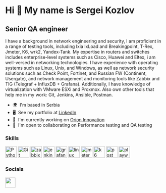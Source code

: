 Hi 👋 My name is Sergei Kozlov
==============================

Senior QA engineer
------------------

I have a background in network engineering and security, I am proficient in a range of testing tools, including Ixia IxLoad and Breakingpoint, T-Rex, Jmeter, K6, wrk2, Yandex-Tank. My expertise in routers and switches includes enterprise-level systems such as Cisco, Huawei and Eltex, i am well-versed in networking technologies. I have experience with operating systems such as Linux, Unix, and Windows, as well as network security solutions such as Check Point, Fortinet, and Russian FW (Continent, Usergate), and network management and monitoring tools like Zabbix and TIG (Telegraf + InfluxDB + Grafana). Additionally, I have knowledge of virtualization with VMware ESXi and Proxmox. Also own other tools that help me in my work: Git, Jenkins, Ansible, Postman.

* 🌍  I'm based in Serbia
* 🖥️  See my portfolio at [LinkedIn](http://https://www.linkedin.com/in/sergei-kozlov-qa/)
* 🚀  I'm currently working on [Orion Innovation](http://https://www.orioninc.com/company/)
* 🤝  I'm open to collaborating on Performance testing and QA testing

### Skills

<p align="left">
<a href="https://www.python.org/" target="_blank" rel="noreferrer"><img src="https://raw.githubusercontent.com/danielcranney/readme-generator/main/public/icons/skills/python-colored.svg" width="36" height="36" alt="Python" /></a>
<a href="https://git-scm.com/" target="_blank" rel="noreferrer"><img src="https://raw.githubusercontent.com/danielcranney/readme-generator/main/public/icons/skills/git-colored.svg" width="36" height="36" alt="Git" /></a>
<a href="https://www.zabbix.com/" target="_blank" rel="noreferrer"><img src="https://blog.insane.engineer/images/logo_zabbix.png" width="36" height="36" alt="zabbix" /></a>
<a href="https://www.jenkins.io/" target="_blank" rel="noreferrer"><img src="https://blog.insane.engineer/images/jenkins_logo.png" width="36" height="36" alt="jenkins" /></a>
<a href="https://grafana.com/" target="_blank" rel="noreferrer"><img src="https://img.icons8.com/fluency/256/grafana.png" width="36" height="36" alt="grafana" /></a>
<a href="https://www.linux.org/" target="_blank" rel="noreferrer"><img src="https://img.icons8.com/color/256/linux.png" width="36" height="36" alt="linux" /></a>
<a href="https://jmeter.apache.org/" target="_blank" rel="noreferrer"><img src="https://jmeter.apache.org/images/jmeter_square.svg" width="36" height="36" alt="jmeter" /></a>
<a href="https://k6.io/" target="_blank" rel="noreferrer"><img src="https://upload.wikimedia.org/wikipedia/commons/thumb/e/ef/K6-logo.svg/1058px-K6-logo.svg.png" width="36" height="36" alt="k6" /></a>
<a href="https://www.postman.com/" target="_blank" rel="noreferrer"><img src="https://www.svgrepo.com/show/354202/postman-icon.svg" width="36" height="36" alt="postman" /></a>
<a href="https://playwright.dev/python/" target="_blank" rel="noreferrer"><img src="https://playwright.dev/python/img/playwright-logo.svg" width="36" height="36" alt="playwright" /></a>
</p>

### Socials

<p align="left"> <a href="https://www.linkedin.com/in/sergei-kozlov-qa/" target="_blank" rel="noreferrer"><img src="https://raw.githubusercontent.com/danielcranney/readme-generator/main/public/icons/socials/linkedin.svg" width="32" height="32" /></a></p>
